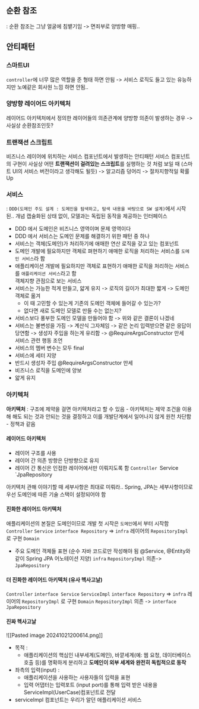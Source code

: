 ## 순환 참조 
: 순환 참조는 그냥 얼굴에 침뱉기임 -> 면죄부로 양방향 매핑.. 

## 안티패턴
### 스마트UI 
`controller`에 너무 많은 역할을 준 형태 하면 안됨  -> 서비스 로직도 들고 있는 유능하지만 노예같은 회사원 느낌 하면 안됨..

### 양방향 레이어드 아키텍처 
레이어드 아키텍처에서 정의한 레이어들의 의존관계에 양방향 의존이 발생하는 경우 -> 사실상 순환참조인듯?

### 트랜잭션 스크립트 
비즈니스 레이어에 위치하는 서비스 컴포넌트에서 발생하는 안티패턴
서비스 컴포넌트의 구현이 사실상 어떤 **트랜잭션이 걸려있는 스크립트**를 실행하는 것 처럼 보일 때 
(스마트 UI의 서비스 버전이라고 생각해도 될듯) -> 알고리즘 덩어리 -> 절차지향적일 확률 Up

### 서비스
: `DDD(도메인 주도 설계 : 도메인을 탐색하고, 탐색 내용을 바탕으로 SW 설계)`에서 시작된.. 개념 
캡술화된 상태 없이, 모델과는 독립된 동작을 제공하는 인터페이스
- DDD 에서 도메인은 비즈니스 영역이며 문제 영역이다
- DDD 에서 서비스는 도메인 문제를 해결하기 위한 패턴 중 하나
- 서비스는 객체(도메인)가 처리하기에 애매한 연산 로직을 갖고 있는 컴포넌트
- 도메인 개발에 필요하지만 객체로 펴현하기 애매한 로직을 처리하는 서비스를 `도메인 서비스`라 함
- 애플리케이션 개발에 필요하지만 객체로 표현하기 애매한 로직을 처리하는 서비스를 `애플리케이션 서비스`라고 함<br>
객체지향 관점으로 보는 서비스
- 서비스는 가능한 적게 만들고, 얇게 유지 -> 로직의 길이가 최대한 짧게 -> 도메인 객체로 옮겨 
	- 이 때 고민할 수 있는게 기존의 도메인 객체에 들어갈 수 있는가? 
	- 없다면 새로 도메인 모델로 만들 수는 없는지? 
- 서비스보다 풍부한 도메인 모델을 만들어야 함 -> 위와 같은 결론이 나겠네
- 서비스는 불변성을 가짐 -> 계산식 그자체임 -> 같은 논리 입력받으면 같은 응답이 당연함  -> 생성자 주입을 하는게 유리함 -> @RequireArgsConstructor 만세<br>
서비스 관련 행동 조언
- 서비스의 멤버 변수는 모두 final
- 서비스에 세터 지양
- 반드시 생성자 주입 @RequireArgsConstructor 만세
- 비즈니스 로직을 도메인에 양보
- 얇게 유지 

###  아키텍처
**아키텍처** : 구조에 제약을 걸면 아키텍처라고 할 수 있음
	-  아키텍처는 제약 조건을 이용해 해도 되는 것과 안되는 것을 결정하고 이를 개발단계에서 일어나지 않게 원천 차단함
	- 정책과 같음

#### 레이어드 아키텍처
- 레이어 구조를 사용
- 레이어 간 의존 방향은 단방향으로 유지
- 레이어 간 통신은 인접한 레이어에서만 이뤄지도록 함
`Controller
`Service
`JpaRepository

아키텍처 관해 이야기할 때 세부사항은 최대로 미뤄라.. Spring, JPA는 세부사항이므로 
우선 도메인에 따른 기술 스택이 설정되어야 함 

#### 진화한 레이어드 아키텍처 
애플리케이션의 본질은 도메인이므로 개발 첫 시작은 `도메인`에서 부터 시작함 
`Controller`
`Service` `interface Repository` => `infra` 레이어의 `RepositoryImpl` 로 구현
`Domain` 
- 주요 도메인 객체들 표현 (순수 자바 코드로만 작성해야 됨 @Service, @Entity와 같이 Spring JPA 어노테이션 지양)
`infra`  `RepositoryImpl` 의존->  `JpaRepository`

#### 더 진화한 레이어드 아키텍처 (유사 헥사고날)
`Controller` `interface Service`
`ServiceImpl` `interface Repository` => `infra` 레이어의 `RepositoryImpl` 로 구현
`Domain`
`RepositoryImpl` 의존 -> `interface JpaRepository`

#### 진짜 헥사고날
![[Pasted image 20241021200614.png]]

- 목적 : 
	- 애플리케이션의 핵심인 내부세계(도메인), 바깥세계(예: 웹 요청, 데이터베이스 호출 등)를 명확하게 분리하고 **도메인이 외부 세계와 완전히 독립적으로 동작**
- 좌측의 입력(input) : 
	- 애플리케이션을 사용하는 사용자들의 입력을 표현
	- 입력 어댑터는 입력포트 (input port)를 통해 입력 받은 내용을 ServiceImpl(UserCase)컴포넌트로 전달
- serviceImpl 컴포넌트는 우리가 알던 애플리케이션 서비스 